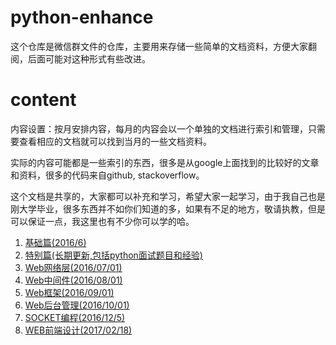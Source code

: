 # python-enhance

这个仓库是微信群文件的仓库，主要用来存储一些简单的文档资料，方便大家翻阅，后面可能对这种形式有些改进。

# content

内容设置：按月安排内容，每月的内容会以一个单独的文档进行索引和管理，只需要查看相应的文档就可以找到当月的一些文档资料。

实际的内容可能都是一些索引的东西，很多是从google上面找到的比较好的文章和资料，很多的代码来自github, stackoverflow。

这个文档是共享的，大家都可以补充和学习，希望大家一起学习，由于我自己也是刚大学毕业，很多东西并不如你们知道的多，如果有不足的地方，敬请执教，但是可以保证一点，我这里也有不少你可以学的哈。

1. [基础篇(2016/6)][1]
2. [特别篇(长期更新,包括python面试题目和经验)][2]
3. [Web网络层(2016/07/01)][3]
4. [Web中间件(2016/08/01)][4]
5. [Web框架(2016/09/01)][5]
6. [Web后台管理(2016/10/01)][6]
7. [SOCKET编程(2016/12/5)][7]
8. [WEB前端设计(2017/02/18)][8]


[1]: ./month-1.md 'basic tutorial'
[2]: ./month-1-1.md 'interview how-to'
[3]: ./month-2.md 'web network'
[4]: ./month-3.md 'middleware'
[5]: ./month-4.md 'async'
[6]: ./month-5.md 'web framework'
[7]: ./month-6.md 'socket programming'
[8]: ./month-7.md 'web frontend design'

